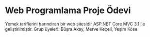 # Web Programlama Proje Ödevi
 Yemek tariflerini barındıran bir web sitesidir
 ASP.NET Core MVC 3.1 ile geliştirilmiştir.
 Grup üyeleri: Büşra Akay, Merve Keçeli, Yeşim Köse
